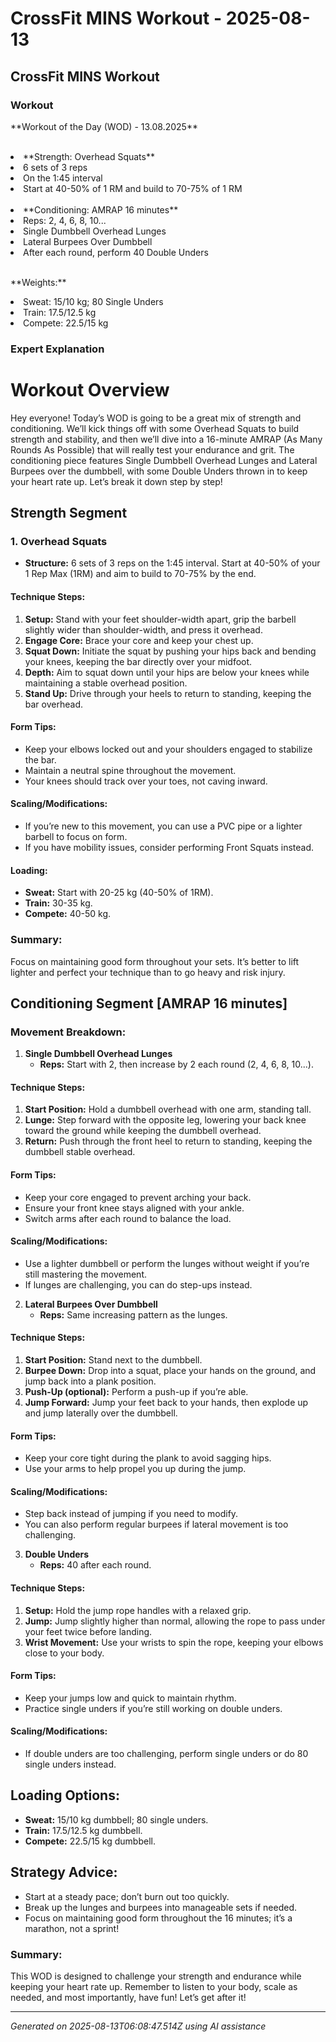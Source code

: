 # CrossFit MINS Workout - 2025-08-13

## CrossFit MINS Workout

### Workout
<p class="mb-2">**Workout of the Day (WOD) - 13.08.2025**</p><br><li class="ml-4">**Strength: Overhead Squats**</li><li class="ml-4">6 sets of 3 reps</li><li class="ml-4">On the 1:45 interval</li><li class="ml-4">Start at 40-50% of 1 RM and build to 70-75% of 1 RM</li><br><li class="ml-4">**Conditioning: AMRAP 16 minutes**</li><li class="ml-4">Reps: 2, 4, 6, 8, 10...</li><li class="ml-4">Single Dumbbell Overhead Lunges</li><li class="ml-4">Lateral Burpees Over Dumbbell</li><li class="ml-4">After each round, perform 40 Double Unders</li><br><p class="mb-2">**Weights:**</p><li class="ml-4">Sweat: 15/10 kg; 80 Single Unders</li><li class="ml-4">Train: 17.5/12.5 kg</li><li class="ml-4">Compete: 22.5/15 kg</li>

### Expert Explanation
# Workout Overview
Hey everyone! Today’s WOD is going to be a great mix of strength and conditioning. We’ll kick things off with some Overhead Squats to build strength and stability, and then we’ll dive into a 16-minute AMRAP (As Many Rounds As Possible) that will really test your endurance and grit. The conditioning piece features Single Dumbbell Overhead Lunges and Lateral Burpees over the dumbbell, with some Double Unders thrown in to keep your heart rate up. Let’s break it down step by step!

## Strength Segment
### 1. **Overhead Squats**
- **Structure:** 6 sets of 3 reps on the 1:45 interval. Start at 40-50% of your 1 Rep Max (1RM) and aim to build to 70-75% by the end.
  
#### Technique Steps:
1. **Setup:** Stand with your feet shoulder-width apart, grip the barbell slightly wider than shoulder-width, and press it overhead.
2. **Engage Core:** Brace your core and keep your chest up.
3. **Squat Down:** Initiate the squat by pushing your hips back and bending your knees, keeping the bar directly over your midfoot.
4. **Depth:** Aim to squat down until your hips are below your knees while maintaining a stable overhead position.
5. **Stand Up:** Drive through your heels to return to standing, keeping the bar overhead.

#### Form Tips:
- Keep your elbows locked out and your shoulders engaged to stabilize the bar.
- Maintain a neutral spine throughout the movement.
- Your knees should track over your toes, not caving inward.

#### Scaling/Modifications:
- If you’re new to this movement, you can use a PVC pipe or a lighter barbell to focus on form.
- If you have mobility issues, consider performing Front Squats instead.

#### Loading:
- **Sweat:** Start with 20-25 kg (40-50% of 1RM).
- **Train:** 30-35 kg.
- **Compete:** 40-50 kg.
  
### Summary:
Focus on maintaining good form throughout your sets. It’s better to lift lighter and perfect your technique than to go heavy and risk injury. 

## Conditioning Segment [AMRAP 16 minutes]
### **Movement Breakdown:**
1. **Single Dumbbell Overhead Lunges**
   - **Reps:** Start with 2, then increase by 2 each round (2, 4, 6, 8, 10...).

#### Technique Steps:
1. **Start Position:** Hold a dumbbell overhead with one arm, standing tall.
2. **Lunge:** Step forward with the opposite leg, lowering your back knee toward the ground while keeping the dumbbell overhead.
3. **Return:** Push through the front heel to return to standing, keeping the dumbbell stable overhead.

#### Form Tips:
- Keep your core engaged to prevent arching your back.
- Ensure your front knee stays aligned with your ankle.
- Switch arms after each round to balance the load.

#### Scaling/Modifications:
- Use a lighter dumbbell or perform the lunges without weight if you’re still mastering the movement.
- If lunges are challenging, you can do step-ups instead.

2. **Lateral Burpees Over Dumbbell**
   - **Reps:** Same increasing pattern as the lunges.

#### Technique Steps:
1. **Start Position:** Stand next to the dumbbell.
2. **Burpee Down:** Drop into a squat, place your hands on the ground, and jump back into a plank position.
3. **Push-Up (optional):** Perform a push-up if you’re able.
4. **Jump Forward:** Jump your feet back to your hands, then explode up and jump laterally over the dumbbell.

#### Form Tips:
- Keep your core tight during the plank to avoid sagging hips.
- Use your arms to help propel you up during the jump.

#### Scaling/Modifications:
- Step back instead of jumping if you need to modify.
- You can also perform regular burpees if lateral movement is too challenging.

3. **Double Unders**
   - **Reps:** 40 after each round.

#### Technique Steps:
1. **Setup:** Hold the jump rope handles with a relaxed grip.
2. **Jump:** Jump slightly higher than normal, allowing the rope to pass under your feet twice before landing.
3. **Wrist Movement:** Use your wrists to spin the rope, keeping your elbows close to your body.

#### Form Tips:
- Keep your jumps low and quick to maintain rhythm.
- Practice single unders if you’re still working on double unders.

#### Scaling/Modifications:
- If double unders are too challenging, perform single unders or do 80 single unders instead.

## Loading Options:
- **Sweat:** 15/10 kg dumbbell; 80 single unders.
- **Train:** 17.5/12.5 kg dumbbell.
- **Compete:** 22.5/15 kg dumbbell.

## Strategy Advice:
- Start at a steady pace; don’t burn out too quickly. 
- Break up the lunges and burpees into manageable sets if needed.
- Focus on maintaining good form throughout the 16 minutes; it’s a marathon, not a sprint!

### Summary:
This WOD is designed to challenge your strength and endurance while keeping your heart rate up. Remember to listen to your body, scale as needed, and most importantly, have fun! Let’s get after it!

---
*Generated on 2025-08-13T06:08:47.514Z using AI assistance*
